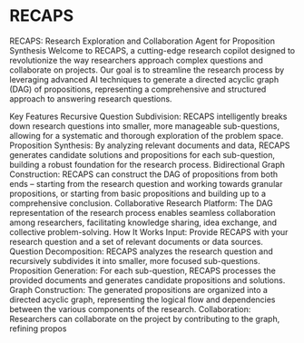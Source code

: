 # RECAPS
RECAPS: Research Exploration and Collaboration Agent for Proposition Synthesis
Welcome to RECAPS, a cutting-edge research copilot designed to revolutionize the way researchers approach complex questions and collaborate on projects. Our goal is to streamline the research process by leveraging advanced AI techniques to generate a directed acyclic graph (DAG) of propositions, representing a comprehensive and structured approach to answering research questions.

Key Features
Recursive Question Subdivision: RECAPS intelligently breaks down research questions into smaller, more manageable sub-questions, allowing for a systematic and thorough exploration of the problem space.
Proposition Synthesis: By analyzing relevant documents and data, RECAPS generates candidate solutions and propositions for each sub-question, building a robust foundation for the research process.
Bidirectional Graph Construction: RECAPS can construct the DAG of propositions from both ends – starting from the research question and working towards granular propositions, or starting from basic propositions and building up to a comprehensive conclusion.
Collaborative Research Platform: The DAG representation of the research process enables seamless collaboration among researchers, facilitating knowledge sharing, idea exchange, and collective problem-solving.
How It Works
Input: Provide RECAPS with your research question and a set of relevant documents or data sources.
Question Decomposition: RECAPS analyzes the research question and recursively subdivides it into smaller, more focused sub-questions.
Proposition Generation: For each sub-question, RECAPS processes the provided documents and generates candidate propositions and solutions.
Graph Construction: The generated propositions are organized into a directed acyclic graph, representing the logical flow and dependencies between the various components of the research.
Collaboration: Researchers can collaborate on the project by contributing to the graph, refining propos
